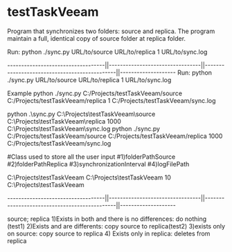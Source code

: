 # testTaskVeeam
Program that synchronizes two folders: source and replica. The program maintain a full, identical copy of source folder at replica folder.

Run:
python ./sync.py URL/to/source URL/to/replica 1 URL/to/sync.log

-----------------------------------||---------------------------------||----------------------------------------------||--------------------
Run:
python ./sync.py URL/to/source URL/to/replica 1 URL/to/sync.log

Example
python ./sync.py C:/Projects/testTaskVeeam/source C:/Projects/testTaskVeeam/replica 1 C:/Projects/testTaskVeeam/sync.log

python .\sync.py C:\Projects\testTaskVeeam\source C:\Projects\testTaskVeeam\replica 1000 C:\Projects\testTaskVeeam\sync.log
python ./sync.py C:/Projects/testTaskVeeam/source C:/Projects/testTaskVeeam/replica 1000 C:/Projects/testTaskVeeam/sync.log



#Class used to store all the user input
#1)folderPathSource
#2)folderPathReplica
#3)synchronizationInterval
#4)logFilePath


C:\Projects\testTaskVeeam
C:\Projects\testTaskVeeam
10
C:\Projects\testTaskVeeam



-----------------------------------||---------------------------------||----------------------------------------------||--------------------

source; replica
1)Exists in both and there is no differences: do nothing (test1)
2)Exists and are differents: copy source to replica(test2)
3)exists only on source: copy source to replica
4) Exists only in replica: deletes from replica